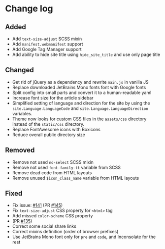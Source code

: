 # Change log

## Added

- Add `text-size-adjust` SCSS mixin
- Add `manifest.webmanifest` support
- Add Google Tag Manager support
- Add ability to hide site title using `hide_site_title` and use only page title

## Changed

- Get rid of jQuery as a dependency and rewrite `main.js` in vanilla JS
- Replace downloaded JetBrains Mono fonts font with Google fonts
- Split config into small parts and convert it to a human-readable yaml
- Increase font size for the article sidebar
- Simplified setting of language and direction for the site by using the
  `site.Language.LanguageCode` and `site.Language.LanguageDirection` variables.
- Theme now looks for custom CSS files in the `assets/css` directory instead of
  the `static/css` directory.
- Replace FontAwesome icons with Boxicons
- Reduce overall public directory size

## Removed

- Remove not used `no-select` SCSS mixin
- Remove not used `font-family-tt` variable from SCSS
- Remove dead code from HTML layouts
- Remove unused `$icon_class_name` variable from HTML layouts

## Fixed

- Fix issue: [#141](https://github.com/monkeyWzr/hugo-theme-cactus/issues/141)
  (PR [#145](https://github.com/monkeyWzr/hugo-theme-cactus/pull/145))
- Fix `text-size-adjust` CSS property for `<html>` tag
- Add missed `color-scheme` CSS property
- (PR [#135](https://github.com/monkeyWzr/hugo-theme-cactus/pull/135))
- Correct some social share links
- Correct mixins definition (order of browser prefixes)
- Use JetBrains Mono font only for `pre` and `code`, and Inconsolate for the rest

